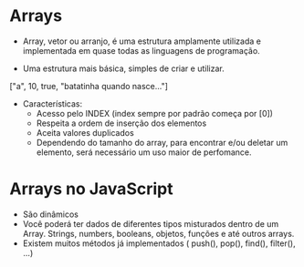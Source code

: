 # Arrays
* Array, vetor ou arranjo, é uma estrutura amplamente utilizada e implementada em quase todas as linguagens de programação.

- Uma estrutura mais básica, simples de criar e utilizar.

["a", 10, true, "batatinha quando nasce..."]

- Características: 
    - Acesso pelo INDEX (index sempre por padrão começa por [0])
    - Respeita a ordem de inserção dos elementos
    - Aceita valores duplicados
    - Dependendo do tamanho do array, para encontrar e/ou deletar um elemento, será necessário um uso maior de perfomance.

# Arrays no JavaScript

- São dinâmicos
- Você poderá ter dados de diferentes tipos misturados dentro de um Array. Strings, numbers, booleans, objetos, funções e até outros arrays.
- Existem muitos métodos já implementados ( push(), pop(), find(), filter(), ...)
